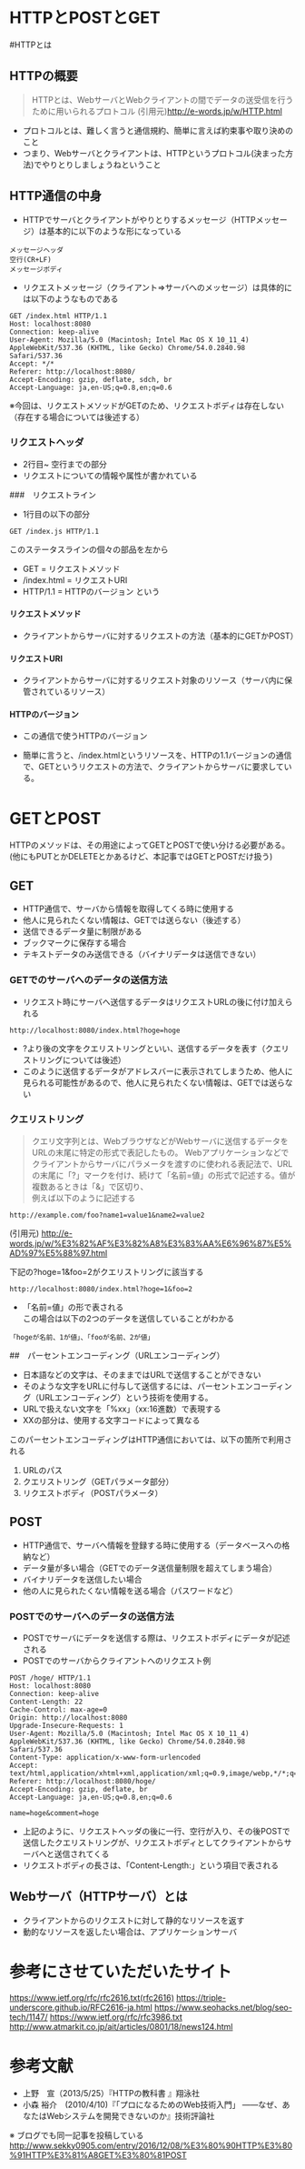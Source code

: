 # HTTPとPOSTとGET

#HTTPとは

## HTTPの概要
>HTTPとは、WebサーバとWebクライアントの間でデータの送受信を行うために用いられるプロトコル
(引用元)http://e-words.jp/w/HTTP.html


* プロトコルとは、難しく言うと通信規約、簡単に言えば約束事や取り決めのこと
* つまり、Webサーバとクライアントは、HTTPというプロトコル(決まった方法)でやりとりしましょうねということ


## HTTP通信の中身
* HTTPでサーバとクライアントがやりとりするメッセージ（HTTPメッセージ）は基本的に以下のような形になっている
 
``` 
メッセージヘッダ
空行(CR+LF)
メッセージボディ
``` 

* リクエストメッセージ（クライアント=>サーバへのメッセージ）は具体的には以下のようなものである

```
GET /index.html HTTP/1.1 
Host: localhost:8080
Connection: keep-alive
User-Agent: Mozilla/5.0 (Macintosh; Intel Mac OS X 10_11_4) AppleWebKit/537.36 (KHTML, like Gecko) Chrome/54.0.2840.98 Safari/537.36
Accept: */*
Referer: http://localhost:8080/
Accept-Encoding: gzip, deflate, sdch, br
Accept-Language: ja,en-US;q=0.8,en;q=0.6
```

※今回は、リクエストメソッドがGETのため、リクエストボディは存在しない（存在する場合については後述する）

### リクエストヘッダ
* 2行目~ 空行までの部分
* リクエストについての情報や属性が書かれている

###　リクエストライン
* 1行目の以下の部分


```
GET /index.js HTTP/1.1
```

このステータスラインの個々の部品を左から

 * GET = リクエストメソッド
 * /index.html = リクエストURI
 * HTTP/1.1 = HTTPのバージョン
という<br>

#### リクエストメソッド
* クライアントからサーバに対するリクエストの方法（基本的にGETかPOST）


####  リクエストURI 
* クライアントからサーバに対するリクエスト対象のリソース（サーバ内に保管されているリソース）


####   HTTPのバージョン 
* この通信で使うHTTPのバージョン

* 簡単に言うと、/index.htmlというリソースを、HTTPの1.1バージョンの通信で、GETというリクエストの方法で、クライアントからサーバに要求している。

# GETとPOST
HTTPのメソッドは、その用途によってGETとPOSTで使い分ける必要がある。(他にもPUTとかDELETEとかあるけど、本記事ではGETとPOSTだけ扱う)

## GET
* HTTP通信で、サーバから情報を取得してくる時に使用する
* 他人に見られたくない情報は、GETでは送らない（後述する）
* 送信できるデータ量に制限がある
* ブックマークに保存する場合
* テキストデータのみ送信できる（バイナリデータは送信できない）

### GETでのサーバへのデータの送信方法
* リクエスト時にサーバへ送信するデータはリクエストURLの後に付け加えられる


``` 
http://localhost:8080/index.html?hoge=hoge
```

* ?より後の文字をクエリストリングといい、送信するデータを表す（クエリストリングについては後述）
* このように送信するデータがアドレスバーに表示されてしまうため、他人に見られる可能性があるので、他人に見られたくない情報は、GETでは送らない

### クエリストリング
> クエリ文字列とは、WebブラウザなどがWebサーバに送信するデータをURLの末尾に特定の形式で表記したもの。
Webアプリケーションなどでクライアントからサーバにパラメータを渡すのに使われる表記法で、URLの末尾に「?」マークを付け、続けて「名前=値」の形式で記述する。値が複数あるときは「&」で区切り、<br>
例えば以下のように記述する

```
http://example.com/foo?name1=value1&name2=value2 
```
(引用元)
http://e-words.jp/w/%E3%82%AF%E3%82%A8%E3%83%AA%E6%96%87%E5%AD%97%E5%88%97.html


下記の?hoge=1&foo=2がクエリストリングに該当する

``` 
http://localhost:8080/index.html?hoge=1&foo=2
```

* 「名前=値」の形で表される<br>
この場合は以下の2つのデータを送信していることがわかる<br>

```
「hogeが名前、1が値」、「fooが名前、2が値」
```

##　パーセントエンコーディング（URLエンコーディング）
* 日本語などの文字は、そのままではURLで送信することができない
* そのような文字をURLに付与して送信するには、パーセントエンコーディング（URLエンコーディング）という技術を使用する。
* URLで扱えない文字を「%xx」（xx:16進数）で表現する
* XXの部分は、使用する文字コードによって異なる<br>

このパーセントエンコーディングはHTTP通信においては、以下の箇所で利用される
1. URLのパス
2. クエリストリング（GETパラメータ部分）
3. リクエストボディ（POSTパラメータ）



## POST
* HTTP通信で、サーバへ情報を登録する時に使用する（データベースへの格納など）
* データ量が多い場合（GETでのデータ送信量制限を超えてしまう場合）
* バイナリデータを送信したい場合
* 他の人に見られたくない情報を送る場合（パスワードなど）

### POSTでのサーバへのデータの送信方法
* POSTでサーバにデータを送信する際は、リクエストボディにデータが記述される
* POSTでのサーバからクライアントへのリクエスト例


```
POST /hoge/ HTTP/1.1
Host: localhost:8080
Connection: keep-alive
Content-Length: 22
Cache-Control: max-age=0
Origin: http://localhost:8080
Upgrade-Insecure-Requests: 1
User-Agent: Mozilla/5.0 (Macintosh; Intel Mac OS X 10_11_4) AppleWebKit/537.36 (KHTML, like Gecko) Chrome/54.0.2840.98 Safari/537.36
Content-Type: application/x-www-form-urlencoded
Accept: text/html,application/xhtml+xml,application/xml;q=0.9,image/webp,*/*;q=0.8
Referer: http://localhost:8080/hoge/
Accept-Encoding: gzip, deflate, br
Accept-Language: ja,en-US;q=0.8,en;q=0.6

name=hoge&comment=hoge
```
* 上記のように、リクエストヘッダの後に一行、空行が入り、その後POSTで送信したクエリストリングが、リクエストボディとしてクライアントからサーバへと送信されてくる
* リクエストボディの長さは、「Content-Length:」という項目で表される


## Webサーバ（HTTPサーバ）とは
* クライアントからのリクエストに対して静的なリソースを返す
* 動的なリソースを返したい場合は、アプリケーションサーバ

# 参考にさせていただいたサイト

https://www.ietf.org/rfc/rfc2616.txt(rfc2616)
https://triple-underscore.github.io/RFC2616-ja.html
https://www.seohacks.net/blog/seo-tech/1147/
https://www.ietf.org/rfc/rfc3986.txt
http://www.atmarkit.co.jp/ait/articles/0801/18/news124.html

# 参考文献
* 上野　宣（2013/5/25）『HTTPの教科書 』翔泳社
* 小森 裕介　(2010/4/10)『「プロになるためのWeb技術入門」 ――なぜ、あなたはWebシステムを開発できないのか』技術評論社


※ ブログでも同一記事を投稿している
http://www.sekky0905.com/entry/2016/12/08/%E3%80%90HTTP%E3%80%91HTTP%E3%81%A8GET%E3%80%81POST










